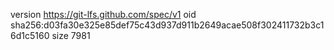 version https://git-lfs.github.com/spec/v1
oid sha256:d03fa30e325e85def75c43d937d911b2649acae508f302411732b3c16d1c5160
size 7981
